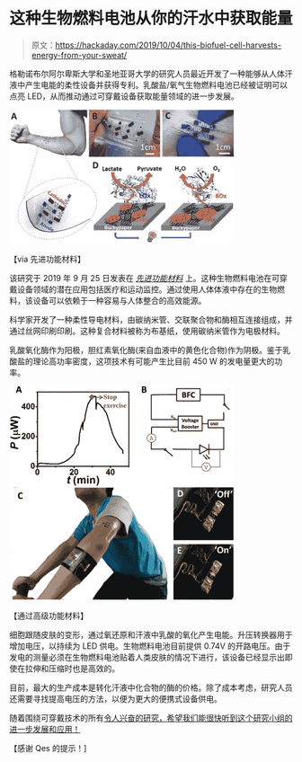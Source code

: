 # 这种生物燃料电池从你的汗水中获取能量

> 原文：<https://hackaday.com/2019/10/04/this-biofuel-cell-harvests-energy-from-your-sweat/>

格勒诺布尔阿尔卑斯大学和圣地亚哥大学的研究人员最近开发了一种能够从人体汗液中产生电能的柔性设备并获得专利。乳酸盐/氧气生物燃料电池已经被证明可以点亮 LED，从而推动通过可穿戴设备获取能量领域的进一步发展。

[![](img/642ce1560dd0e79b1f7562f5eb3b9464.png)](https://hackaday.com/wp-content/uploads/2019/10/biofuel-cell-explained.jpg)

【via 先进功能材料】

该研究于 2019 年 9 月 25 日发表在 [*先进功能材料*](https://onlinelibrary.wiley.com/doi/full/10.1002/adfm.201905785) 上。这种生物燃料电池在可穿戴设备领域的潜在应用包括医疗和运动监控。通过使用人体体液中存在的生物燃料，该设备可以依赖于一种容易与人体整合的高效能源。

科学家开发了一种柔性导电材料，由碳纳米管、交联聚合物和酶相互连接组成，并通过丝网印刷印刷。这种复合材料被称为布基纸，使用碳纳米管作为电极材料。

乳酸氧化酶作为阳极，胆红素氧化酶(来自血液中的黄色化合物)作为阴极。鉴于乳酸盐的理论高功率密度，这项技术有可能产生比目前 450 W 的发电量更大的功率。

[![](img/910315fd7bd7bb113d6fa50a8197ec0b.png)](https://hackaday.com/wp-content/uploads/2019/10/biofuel-cell-working.jpg) 

【通过高级功能材料】

细胞跟随皮肤的变形，通过氧还原和汗液中乳酸的氧化产生电能。升压转换器用于增加电压，以持续为 LED 供电。生物燃料电池目前提供 0.74V 的开路电压。由于发电的测量必须在生物燃料电池贴着人类皮肤的情况下进行，该设备已经显示出即使在拉伸和压缩时也是高效的。

目前，最大的生产成本是转化汗液中化合物的酶的价格。除了成本考虑，研究人员还需要寻找提高电压的方法，以便为更大的便携式设备供电。

随着围绕可穿戴技术的所有[令人兴奋的研究，希望我们能很快听到这个研究小组的进一步发展和应用！](https://hackaday.com/2017/04/10/souped-up-next-gen-wearables/)

【感谢 Qes 的提示！]